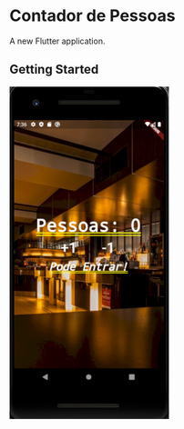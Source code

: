 # Contador de Pessoas

A new Flutter application.

## Getting Started

![image app](https://github.com/cesaralmeida93/flutter-16-projetos/blob/master/contador_de_pessoas/images/projeto1.png)
